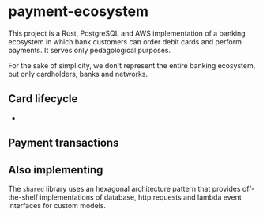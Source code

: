 # payment-ecosystem

This project is a Rust, PostgreSQL and AWS implementation of a banking ecosystem in which bank customers can order debit cards and perform payments. It serves only pedagological purposes.

For the sake of simplicity, we don't represent the entire banking ecosystem, but only cardholders, banks and networks.

## Card lifecycle

- 

## Payment transactions

[comment]: <> (- Create an RDS Aurora Serverless Postgresql with API endpoint activated. Create a secret in Secret Manager with the credentials of the database and store them in base.yaml)


## Also implementing

The `shared` library uses an hexagonal architecture pattern that provides off-the-shelf implementations of database, http requests and lambda event interfaces for custom models.

[comment]: <> (Rename and fill `config/base.yaml`)
[comment]: <> (Detail the implemented repository, handlers, etc)